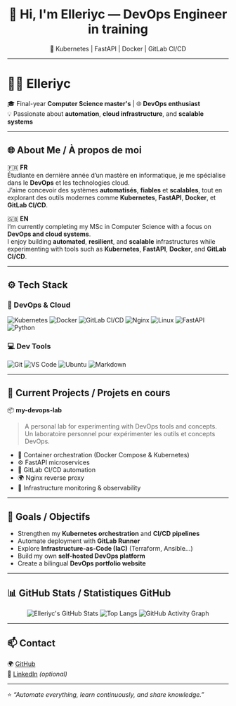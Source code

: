<div align="center">
  <h1>👋 Hi, I'm Elleriyc — DevOps Engineer in training</h1>
  <p>🚀 Kubernetes | FastAPI | Docker | GitLab CI/CD</p>
</div>

---

# 👩‍💻 Elleriyc

🎓 Final-year **Computer Science master's** | 🌐 **DevOps enthusiast**  
💡 Passionate about **automation**, **cloud infrastructure**, and **scalable systems**

---

## 🌐 About Me / À propos de moi

🇫🇷 **FR**  
Étudiante en dernière année d’un mastère en informatique, je me spécialise dans le **DevOps** et les technologies cloud.  
J’aime concevoir des systèmes **automatisés**, **fiables** et **scalables**, tout en explorant des outils modernes comme **Kubernetes**, **FastAPI**, **Docker**, et **GitLab CI/CD**.  

🇬🇧 **EN**  
I’m currently completing my MSc in Computer Science with a focus on **DevOps and cloud systems**.  
I enjoy building **automated**, **resilient**, and **scalable** infrastructures while experimenting with tools such as **Kubernetes**, **FastAPI**, **Docker**, and **GitLab CI/CD**.

---

## ⚙️ Tech Stack

### 🚀 DevOps & Cloud
![Kubernetes](https://img.shields.io/badge/Kubernetes-326CE5?logo=kubernetes&logoColor=white)
![Docker](https://img.shields.io/badge/Docker-2496ED?logo=docker&logoColor=white)
![GitLab CI/CD](https://img.shields.io/badge/GitLab%20CI%2FCD-FC6D26?logo=gitlab&logoColor=white)
![Nginx](https://img.shields.io/badge/Nginx-009639?logo=nginx&logoColor=white)
![Linux](https://img.shields.io/badge/Linux-FCC624?logo=linux&logoColor=black)
![FastAPI](https://img.shields.io/badge/FastAPI-009688?logo=fastapi&logoColor=white)
![Python](https://img.shields.io/badge/Python-3776AB?logo=python&logoColor=white)

### 💻 Dev Tools
![Git](https://img.shields.io/badge/Git-F05032?logo=git&logoColor=white)
![VS Code](https://img.shields.io/badge/VS%20Code-007ACC?logo=visualstudiocode&logoColor=white)
![Ubuntu](https://img.shields.io/badge/Ubuntu-E95420?logo=ubuntu&logoColor=white)
![Markdown](https://img.shields.io/badge/Markdown-000000?logo=markdown&logoColor=white)

---

## 🧠 Current Projects / Projets en cours

📦 **my-devops-lab**  
> A personal lab for experimenting with DevOps tools and concepts.  
> Un laboratoire personnel pour expérimenter les outils et concepts DevOps.  

- 🐳 Container orchestration (Docker Compose & Kubernetes)
- ⚙️ FastAPI microservices
- 🚀 GitLab CI/CD automation
- 🌍 Nginx reverse proxy
- 🔐 Infrastructure monitoring & observability

---

## 🎯 Goals / Objectifs

- Strengthen my **Kubernetes orchestration** and **CI/CD pipelines**
- Automate deployment with **GitLab Runner**
- Explore **Infrastructure-as-Code (IaC)** (Terraform, Ansible…)
- Build my own **self-hosted DevOps platform**
- Create a bilingual **DevOps portfolio website**

---

## 📊 GitHub Stats / Statistiques GitHub

<div align="center">

![Elleriyc's GitHub Stats](https://github-readme-stats.vercel.app/api?username=Elleriycs&show_icons=true&theme=tokyonight&hide_border=true)
![Top Langs](https://github-readme-stats.vercel.app/api/top-langs/?username=Elleriycs&layout=compact&theme=tokyonight&hide_border=true)
![GitHub Activity Graph](https://github-readme-activity-graph.vercel.app/graph?username=Elleriycs&theme=tokyo-night&hide_border=true)

</div>

---

## 📫 Contact

🌍 [GitHub](https://github.com/Elleriyc)  
💼 [LinkedIn](https://www.linkedin.com/in/cyrielle-ndongo) *(optional)*  

---

⭐ *“Automate everything, learn continuously, and share knowledge.”*  
